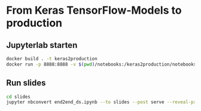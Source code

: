 # From Keras TensorFlow-Models to production

## Jupyterlab starten
```bash
docker build . -t keras2production
docker run -p 8888:8888 -v $(pwd)/notebooks:/keras2production/notebooks keras2production
```

## Run slides
```bash
cd slides
jupyter nbconvert end2end_ds.ipynb --to slides --post serve --reveal-prefix=reveal.js
```
